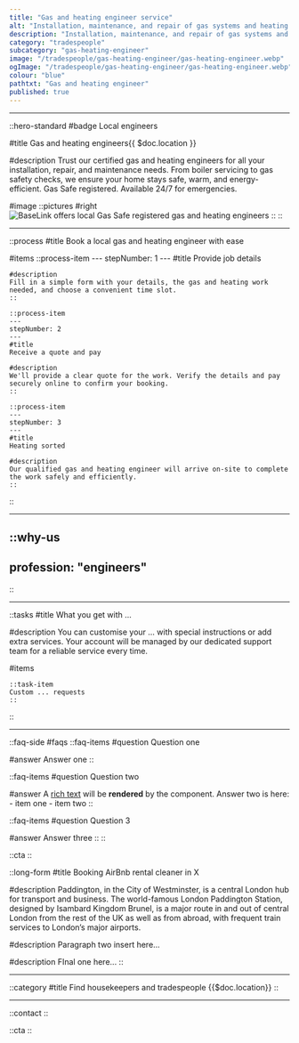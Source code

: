 ```yaml
---
title: "Gas and heating engineer service"
alt: "Installation, maintenance, and repair of gas systems and heating solutions"
description: "Installation, maintenance, and repair of gas systems and heating solutions"
category: "tradespeople"
subcategory: "gas-heating-engineer"
image: "/tradespeople/gas-heating-engineer/gas-heating-engineer.webp"
ogImage: "/tradespeople/gas-heating-engineer/gas-heating-engineer.webp"
colour: "blue"
pathtxt: "Gas and heating engineer"
published: true
---
```

---

::hero-standard
#badge
Local engineers

#title
Gas and heating engineers{{ $doc.location }}

#description
Trust our certified gas and heating engineers for all your installation, repair, and maintenance needs. From boiler servicing to gas safety checks, we ensure your home stays safe, warm, and energy-efficient. Gas Safe registered. Available 24/7 for emergencies.

#image
    ::pictures
    #right
    ![BaseLink offers local Gas Safe registered gas and heating engineers](/tradespeople/gas-heating-engineer/gas-heating-engineer.webp)
    ::
::

---

::process
#title
Book a local gas and heating engineer with ease

#items
    ::process-item
    ---
    stepNumber: 1
    ---
    #title
    Provide job details

    #description
    Fill in a simple form with your details, the gas and heating work needed, and choose a convenient time slot.
    ::
    
    ::process-item
    ---
    stepNumber: 2
    ---
    #title
    Receive a quote and pay

    #description
    We'll provide a clear quote for the work. Verify the details and pay securely online to confirm your booking.
    ::

    ::process-item
    ---
    stepNumber: 3
    ---
    #title
    Heating sorted

    #description
    Our qualified gas and heating engineer will arrive on-site to complete the work safely and efficiently.
    ::
::

---

::why-us
---
profession: "engineers"
---
::

---

::tasks
#title
What you get with ...

#description
You can customise your ... with special instructions or add extra services. Your account will be managed by our dedicated support team for a reliable service every time.

#items

    ::task-item
    Custom ... requests
    ::
::

---

::faq-side
#faqs
  ::faq-items
  #question
  Question one

  #answer
  Answer one
  ::

  ::faq-items
  #question
  Question two

  #answer
  A [rich text](/services/commercial-cleaning) will be **rendered** by the component.
  Answer two is here:
    - item one
    - item two
  ::

  ::faq-items
  #question
  Question 3

  #answer
  Answer three
  ::
::

::cta
::

::long-form
#title
Booking AirBnb rental cleaner in X

#description
Paddington, in the City of Westminster, is a central London hub for transport and business. The world-famous London Paddington Station, designed by Isambard Kingdom Brunel, is a major route in and out of central London from the rest of the UK as well as from abroad, with frequent train services to London’s major airports.

#description
Paragraph two insert here...

#description
FInal one here...
::

---

::category
#title
Find housekeepers and tradespeople {{$doc.location}}
::

---

::contact
::

::cta
::